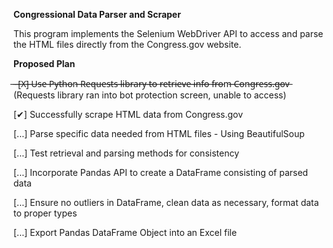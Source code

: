 **Congressional Data Parser and Scraper**

This program implements the Selenium WebDriver API to access and parse the HTML files directly from the Congress.gov website.

**Proposed Plan**

 ̶ ̶ ̶[̶X̶]̶ ̶U̶s̶e̶ ̶P̶y̶t̶h̶o̶n̶ ̶R̶e̶q̶u̶e̶s̶t̶s̶ ̶l̶i̶b̶r̶a̶r̶y̶ ̶t̶o̶ ̶r̶e̶t̶r̶i̶e̶v̶e̶ ̶i̶n̶f̶o̶ ̶f̶r̶o̶m̶ ̶C̶o̶n̶g̶r̶e̶s̶s̶.̶g̶o̶v̶ (Requests library ran into bot protection screen, unable to access)
 
  [✔] Successfully scrape HTML data from Congress.gov
  
  [...] Parse specific data needed from HTML files - Using BeautifulSoup
  
  [...] Test retrieval and parsing methods for consistency
  
  [...] Incorporate Pandas API to create a DataFrame consisting of parsed data
  
  [...] Ensure no outliers in DataFrame, clean data as necessary, format data to proper types
  
  [...] Export Pandas DataFrame Object into an Excel file
